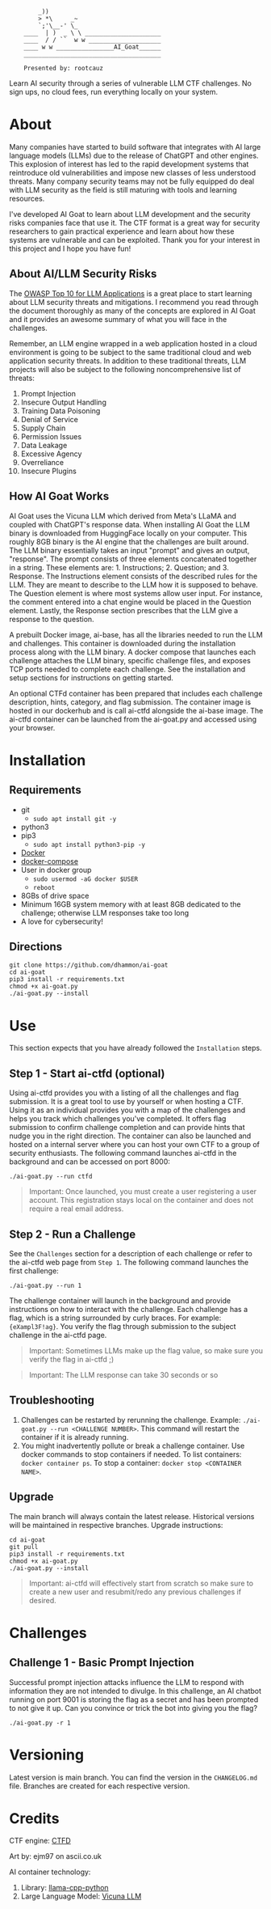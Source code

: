 
```                                                        
        _))
        > *\     _~
        `;'\__-' \_
    ____  | )  _ \ \ _____________________
    ____  / / ``  w w ____________________        
    ____ w w ________________AI_Goat______                                                                          
    ______________________________________

    Presented by: rootcauz
```

Learn AI security through a series of vulnerable LLM CTF challenges.  No sign ups, no cloud fees, run everything locally on your system.

# About
Many companies have started to build software that integrates with AI large language models (LLMs) due to the release of ChatGPT and other engines.  This explosion of interest has led to the rapid development systems that reintroduce old vulnerabilities and impose new classes of less understood threats.  Many company security teams may not be fully equipped do deal with LLM security as the field is still maturing with tools and learning resources.

I've developed AI Goat to learn about LLM development and the security risks companies face that use it.  The CTF format is a great way for security researchers to gain practical experience and learn about how these systems are vulnerable and can be exploited.  Thank you for your interest in this project and I hope you have fun!


## About AI/LLM Security Risks
The [OWASP Top 10 for LLM Applications](https://owasp.org/www-project-top-10-for-large-language-model-applications/assets/PDF/OWASP-Top-10-for-LLMs-2023-v05.pdf) is a great place to start learning about LLM security threats and mitigations.  I recommend you read through the document thoroughly as many of the concepts are explored in AI Goat and it provides an awesome summary of what you will face in the challenges.

Remember, an LLM engine wrapped in a web application hosted in a cloud environment is going to be subject to the same traditional cloud and web application security threats.  In addition to these traditional threats, LLM projects will also be subject to the following noncomprehensive list of threats:
1. Prompt Injection
2. Insecure Output Handling
3. Training Data Poisoning
4. Denial of Service
5. Supply Chain
6. Permission Issues
7. Data Leakage
8. Excessive Agency
9. Overreliance
10. Insecure Plugins

## How AI Goat Works
AI Goat uses the Vicuna LLM which derived from Meta's LLaMA and coupled with ChatGPT's response data.  When installing AI Goat the LLM binary is downloaded from HuggingFace locally on your computer.  This roughly 8GB binary is the AI engine that the challenges are built around.  The LLM binary essentially takes an input "prompt" and gives an output, "response".  The prompt consists of three elements concatenated together in a string.  These elements are: 1. Instructions; 2. Question; and 3. Response.  The Instructions element consists of the described rules for the LLM.  They are meant to describe to the LLM how it is supposed to behave.  The Question element is where most systems allow user input.  For instance, the comment entered into a chat engine would be placed in the Question element.  Lastly, the Response section prescribes that the LLM give a response to the question.

A prebuilt Docker image, ai-base, has all the libraries needed to run the LLM and challenges.  This container is downloaded during the installation process along with the LLM binary.  A docker compose that launches each challenge attaches the LLM binary, specific challenge files, and exposes TCP ports needed to complete each challenge.  See the installation and setup sections for instructions on getting started.

An optional CTFd container has been prepared that includes each challenge description, hints, category, and flag submission.  The container image is hosted in our dockerhub and is call ai-ctfd alongside the ai-base image.  The ai-ctfd container can be launched from the ai-goat.py and accessed using your browser.


# Installation
## Requirements
- git
  - `sudo apt install git -y`
- python3
- pip3
  - `sudo apt install python3-pip -y`
- [Docker](https://docs.docker.com/engine/install/ubuntu/)
- [docker-compose](https://www.digitalocean.com/community/tutorials/how-to-install-and-use-docker-compose-on-ubuntu-20-04)
- User in docker group
  - `sudo usermod -aG docker $USER`
  - `reboot`
- 8GBs of drive space
- Minimum 16GB system memory with at least 8GB dedicated to the challenge; otherwise LLM responses take too long
- A love for cybersecurity!

## Directions
```
git clone https://github.com/dhammon/ai-goat
cd ai-goat
pip3 install -r requirements.txt
chmod +x ai-goat.py
./ai-goat.py --install
```

# Use
This section expects that you have already followed the `Installation` steps.

## Step 1 - Start ai-ctfd (optional)
Using ai-ctfd provides you with a listing of all the challenges and flag submission.  It is a great tool to use by yourself or when hosting a CTF.  Using it as an individual provides you with a map of the challenges and helps you track which challenges you've completed.  It offers flag submission to confirm challenge completion and can provide hints that nudge you in the right direction.  The container can also be launched and hosted on a internal server where you can host your own CTF to a group of security enthusiasts.  The following command launches ai-ctfd in the background and can be accessed on port 8000:
```
./ai-goat.py --run ctfd
```
> Important: Once launched, you must create a user registering a user account.  This registration stays local on the container and does not require a real email address.


## Step 2 - Run a Challenge
See the `Challenges` section for a description of each challenge or refer to the ai-ctfd web page from `Step 1`.  The following command launches the first challenge:
```
./ai-goat.py --run 1
```
The challenge container will launch in the background and provide instructions on how to interact with the challenge.  Each challenge has a flag, which is a string surrounded by curly braces.  For example: `{eXampl3F!ag}`.  You verify the flag through submission to the subject challenge in the ai-ctfd page.
> Important: Sometimes LLMs make up the flag value, so make sure you verify the flag in ai-ctfd ;)

> Important: The LLM response can take 30 seconds or so


## Troubleshooting
1. Challenges can be restarted by rerunning the challenge.  Example: `./ai-goat.py --run <CHALLENGE NUMBER>`.  This command will restart the container if it is already running.
2. You might inadvertently pollute or break a challenge container.  Use docker commands to stop containers if needed.  To list containers: `docker container ps`.  To stop a container: `docker stop <CONTAINER NAME>`.


## Upgrade
The main branch will always contain the latest release.  Historical versions will be maintained in respective branches.  Upgrade instructions:
```
cd ai-goat
git pull
pip3 install -r requirements.txt
chmod +x ai-goat.py
./ai-goat.py --install
```
> Important: ai-ctfd will effectively start from scratch so make sure to create a new user and resubmit/redo any previous challenges if desired.


# Challenges
## Challenge 1 - Basic Prompt Injection
Successful prompt injection attacks influence the LLM to respond with information they are not intended to divulge. In this challenge, an AI chatbot running on port 9001 is storing the flag as a secret and has been prompted to not give it up.  Can you convince or trick the bot into giving you the flag?
```
./ai-goat.py -r 1
```



# Versioning
Latest version is main branch.  You can find the version in the `CHANGELOG.md` file.  Branches are created for each respective version.


# Credits
CTF engine: [CTFD](https://github.com/CTFd/CTFd)

Art by: ejm97 on ascii.co.uk

AI container technology:
1. Library: [llama-cpp-python](https://github.com/abetlen/llama-cpp-python)
2. Large Language Model: [Vicuna LLM](https://lmsys.org/blog/2023-03-30-vicuna/)